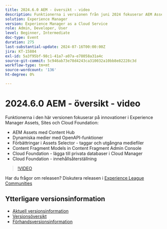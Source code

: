 ```yaml
---
title: 2024.6.0 AEM - översikt - video
description: Funktionerna i versionen från juni 2024 fokuserar AEM Assets med Content Hub, Dynamic Media med OpenAPI-funktioner, förbättringar av Assets-väljare - taggar och förfallna resurser, modeller för innehållsfragment i Content Fragment Admin Console, Cloud Foundation - lägga till privata databaser i Cloud Manager och Cloud Foundation - Innehållsåterställning.
solution: Experience Manager
version: Experience Manager as a Cloud Service
role: Admin, Developer, User
level: Beginner, Intermediate
doc-type: Event
duration: 275
last-substantial-update: 2024-07-16T00:00:00Z
jira: KT-15804
exl-id: 5a3f95bf-98c1-41a7-a07a-e78058a31a4c
source-git-commit: 5c946ab73e78d4243ca310032a10bb8e82228c3d
workflow-type: tm+mt
source-wordcount: '136'
ht-degree: 0%

---
```


# 2024.6.0 AEM - översikt - video

Funktionerna i den här versionen fokuserar på innovationer i Experience Manager Assets, Sites och Cloud Foundation:

* AEM Assets med Content Hub
* Dynamiska medier med OpenAPI-funktioner
* Förbättringar i Assets Selector - taggar och utgångna mediefiler
* Content Fragment Models in Content Fragment Admin Console
* Cloud Foundation - lägga till privata databaser i Cloud Manager
* Cloud Foundation - innehållsåterställning

>[!VIDEO](https://video.tv.adobe.com/v/3430779/?learn=on)


Har du frågor om releasen?  Diskutera releasen i [Experience League Communities](https://adobe.ly/47dj9Wj)

## Ytterligare versionsinformation

* [Aktuell versionsinformation](https://experienceleague.adobe.com/docs/experience-manager-cloud-service/content/release-notes/home.html?lang=sv-SE)
* [Versionsöversikt](https://experienceleague.adobe.com/docs/experience-manager-release-information/aem-release-updates/update-releases-roadmap.html?lang=sv-SE)
* [Förhandsversionsinformation](https://experienceleague.adobe.com/docs/experience-manager-cloud-service/content/release-notes/prerelease.html?lang=sv-SE)
